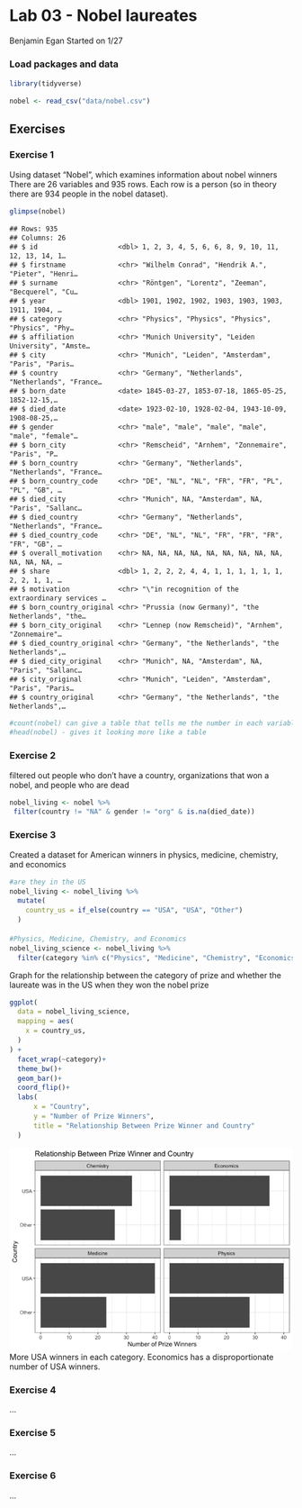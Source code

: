 Lab 03 - Nobel laureates
================
Benjamin Egan
Started on 1/27

### Load packages and data

``` r
library(tidyverse) 
```

``` r
nobel <- read_csv("data/nobel.csv")
```

## Exercises

### Exercise 1

Using dataset “Nobel”, which examines information about nobel winners
There are 26 variables and 935 rows. Each row is a person (so in theory
there are 934 people in the nobel dataset).

``` r
glimpse(nobel)
```

    ## Rows: 935
    ## Columns: 26
    ## $ id                    <dbl> 1, 2, 3, 4, 5, 6, 6, 8, 9, 10, 11, 12, 13, 14, 1…
    ## $ firstname             <chr> "Wilhelm Conrad", "Hendrik A.", "Pieter", "Henri…
    ## $ surname               <chr> "Röntgen", "Lorentz", "Zeeman", "Becquerel", "Cu…
    ## $ year                  <dbl> 1901, 1902, 1902, 1903, 1903, 1903, 1911, 1904, …
    ## $ category              <chr> "Physics", "Physics", "Physics", "Physics", "Phy…
    ## $ affiliation           <chr> "Munich University", "Leiden University", "Amste…
    ## $ city                  <chr> "Munich", "Leiden", "Amsterdam", "Paris", "Paris…
    ## $ country               <chr> "Germany", "Netherlands", "Netherlands", "France…
    ## $ born_date             <date> 1845-03-27, 1853-07-18, 1865-05-25, 1852-12-15,…
    ## $ died_date             <date> 1923-02-10, 1928-02-04, 1943-10-09, 1908-08-25,…
    ## $ gender                <chr> "male", "male", "male", "male", "male", "female"…
    ## $ born_city             <chr> "Remscheid", "Arnhem", "Zonnemaire", "Paris", "P…
    ## $ born_country          <chr> "Germany", "Netherlands", "Netherlands", "France…
    ## $ born_country_code     <chr> "DE", "NL", "NL", "FR", "FR", "PL", "PL", "GB", …
    ## $ died_city             <chr> "Munich", NA, "Amsterdam", NA, "Paris", "Sallanc…
    ## $ died_country          <chr> "Germany", "Netherlands", "Netherlands", "France…
    ## $ died_country_code     <chr> "DE", "NL", "NL", "FR", "FR", "FR", "FR", "GB", …
    ## $ overall_motivation    <chr> NA, NA, NA, NA, NA, NA, NA, NA, NA, NA, NA, NA, …
    ## $ share                 <dbl> 1, 2, 2, 2, 4, 4, 1, 1, 1, 1, 1, 1, 2, 2, 1, 1, …
    ## $ motivation            <chr> "\"in recognition of the extraordinary services …
    ## $ born_country_original <chr> "Prussia (now Germany)", "the Netherlands", "the…
    ## $ born_city_original    <chr> "Lennep (now Remscheid)", "Arnhem", "Zonnemaire"…
    ## $ died_country_original <chr> "Germany", "the Netherlands", "the Netherlands",…
    ## $ died_city_original    <chr> "Munich", NA, "Amsterdam", NA, "Paris", "Sallanc…
    ## $ city_original         <chr> "Munich", "Leiden", "Amsterdam", "Paris", "Paris…
    ## $ country_original      <chr> "Germany", "the Netherlands", "the Netherlands",…

``` r
#count(nobel) can give a table that tells me the number in each variable
#head(nobel) - gives it looking more like a table
```

### Exercise 2

filtered out people who don’t have a country, organizations that won a
nobel, and people who are dead

``` r
nobel_living <- nobel %>%
 filter(country != "NA" & gender != "org" & is.na(died_date))
```

### Exercise 3

Created a dataset for American winners in physics, medicine, chemistry,
and economics

``` r
#are they in the US
nobel_living <- nobel_living %>%
  mutate(
    country_us = if_else(country == "USA", "USA", "Other")
  )

#Physics, Medicine, Chemistry, and Economics
nobel_living_science <- nobel_living %>%
  filter(category %in% c("Physics", "Medicine", "Chemistry", "Economics"))
```

Graph for the relationship between the category of prize and whether the
laureate was in the US when they won the nobel prize

``` r
ggplot(
  data = nobel_living_science,
  mapping = aes(
    x = country_us,
  )
) +
  facet_wrap(~category)+
  theme_bw()+
  geom_bar()+
  coord_flip()+
  labs(
      x = "Country",
      y = "Number of Prize Winners",
      title = "Relationship Between Prize Winner and Country"
  )
```

![](lab-03_files/figure-gfm/visual%20plot-1.png)<!-- --> More USA
winners in each category. Economics has a disproportionate number of USA
winners.

### Exercise 4

…

### Exercise 5

…

### Exercise 6

…
